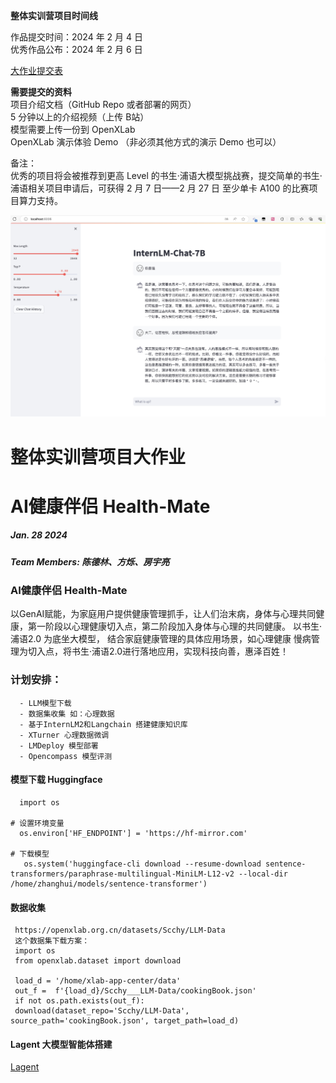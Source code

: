 **整体实训营项目时间线**

作品提交时间：2024 年 2 月 4 日  
优秀作品公布：2024 年 2 月 6 日  

[大作业提交表](https://aicarrier.feishu.cn/sheets/EYF4s03B0hm3p1t2WMFcqcUHnwc)  

**需要提交的资料**    
项目介绍文档（GitHub Repo 或者部署的网页）  
5 分钟以上的介绍视频（上传 B站）   
模型需要上传一份到 OpenXLab   
OpenXLab 演示体验 Demo （非必须其他方式的演示 Demo 也可以）   

备注：  
优秀的项目将会被推荐到更高 Level 的书生·浦语大模型挑战赛，提交简单的书生·浦语相关项目申请后，可获得 2 月 7 日——2 月 27 日 至少单卡 A100 的比赛项目算力支持。

![](https://github.com/CDL0726/Health-Mate/blob/img/Repo.jpg)  

# **整体实训营项目大作业**  

# AI健康伴侣 Health-Mate
#####  Jan. 28 2024
#####  Team Members:  陈德林、方烁、房宇亮 

### AI健康伴侣 Health-Mate
   以GenAI赋能，为家庭用户提供健康管理抓手，让人们治末病，身体与心理共同健康，第一阶段以心理健康切入点，第二阶段加入身体与心理的共同健康。
   以书生·浦语2.0 为底坐大模型， 结合家庭健康管理的具体应用场景，如心理健康 慢病管理为切入点，将书生·浦语2.0进行落地应用，实现科技向善，惠泽百姓！

### 计划安排：
      - LLM模型下载
      - 数据集收集 如：心理数据
      - 基于InternLM2和Langchain 搭建健康知识库
      - XTurner 心理数据微调
      - LMDeploy 模型部署
      - Opencompass 模型评测
      
#### 模型下载 Huggingface
      import os

    # 设置环境变量
      os.environ['HF_ENDPOINT'] = 'https://hf-mirror.com'

    # 下载模型
       os.system('huggingface-cli download --resume-download sentence-transformers/paraphrase-multilingual-MiniLM-L12-v2 --local-dir /home/zhanghui/models/sentence-transformer')

#### 数据收集
     https://openxlab.org.cn/datasets/Scchy/LLM-Data 
     这个数据集下载方案：
     import os
     from openxlab.dataset import download

     load_d = '/home/xlab-app-center/data'
     out_f =  f'{load_d}/Scchy___LLM-Data/cookingBook.json'
     if not os.path.exists(out_f):
     download(dataset_repo='Scchy/LLM-Data', source_path='cookingBook.json', target_path=load_d)
     

#### Lagent 大模型智能体搭建
[Lagent](https://github.com/InternLM/InternLM/blob/main/agent/lagent_zh-CN.md) 


